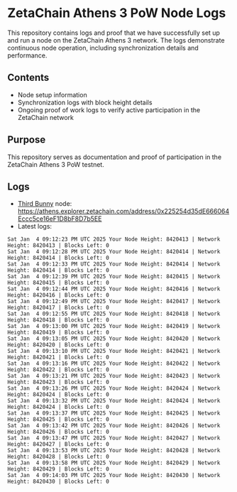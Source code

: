# ZetaChain Athens 3 PoW Node Logs
This repository contains logs and proof that we have successfully set up and run a node on the ZetaChain Athens 3 network. The logs demonstrate continuous node operation, including synchronization details and performance.

## Contents
- Node setup information
- Synchronization logs with block height details
- Ongoing proof of work logs to verify active participation in the ZetaChain network

## Purpose
This repository serves as documentation and proof of participation in the ZetaChain Athens 3 PoW testnet.

## Logs

- [Third Bunny](https://thirdbunny.xyz/) node: https://athens.explorer.zetachain.com/address/0x225254d35dE666064Eccc5ce16eF1D8bF8D7b5EE
- Latest logs:
```
Sat Jan  4 09:12:23 PM UTC 2025 Your Node Height: 8420413 | Network Height: 8420413 | Blocks Left: 0
Sat Jan  4 09:12:28 PM UTC 2025 Your Node Height: 8420414 | Network Height: 8420414 | Blocks Left: 0
Sat Jan  4 09:12:33 PM UTC 2025 Your Node Height: 8420414 | Network Height: 8420414 | Blocks Left: 0
Sat Jan  4 09:12:39 PM UTC 2025 Your Node Height: 8420415 | Network Height: 8420415 | Blocks Left: 0
Sat Jan  4 09:12:44 PM UTC 2025 Your Node Height: 8420416 | Network Height: 8420416 | Blocks Left: 0
Sat Jan  4 09:12:49 PM UTC 2025 Your Node Height: 8420417 | Network Height: 8420417 | Blocks Left: 0
Sat Jan  4 09:12:55 PM UTC 2025 Your Node Height: 8420418 | Network Height: 8420418 | Blocks Left: 0
Sat Jan  4 09:13:00 PM UTC 2025 Your Node Height: 8420419 | Network Height: 8420419 | Blocks Left: 0
Sat Jan  4 09:13:05 PM UTC 2025 Your Node Height: 8420420 | Network Height: 8420420 | Blocks Left: 0
Sat Jan  4 09:13:10 PM UTC 2025 Your Node Height: 8420421 | Network Height: 8420421 | Blocks Left: 0
Sat Jan  4 09:13:16 PM UTC 2025 Your Node Height: 8420422 | Network Height: 8420422 | Blocks Left: 0
Sat Jan  4 09:13:21 PM UTC 2025 Your Node Height: 8420423 | Network Height: 8420423 | Blocks Left: 0
Sat Jan  4 09:13:26 PM UTC 2025 Your Node Height: 8420424 | Network Height: 8420424 | Blocks Left: 0
Sat Jan  4 09:13:32 PM UTC 2025 Your Node Height: 8420424 | Network Height: 8420424 | Blocks Left: 0
Sat Jan  4 09:13:37 PM UTC 2025 Your Node Height: 8420425 | Network Height: 8420425 | Blocks Left: 0
Sat Jan  4 09:13:42 PM UTC 2025 Your Node Height: 8420426 | Network Height: 8420426 | Blocks Left: 0
Sat Jan  4 09:13:47 PM UTC 2025 Your Node Height: 8420427 | Network Height: 8420427 | Blocks Left: 0
Sat Jan  4 09:13:53 PM UTC 2025 Your Node Height: 8420428 | Network Height: 8420428 | Blocks Left: 0
Sat Jan  4 09:13:58 PM UTC 2025 Your Node Height: 8420429 | Network Height: 8420429 | Blocks Left: 0
Sat Jan  4 09:14:03 PM UTC 2025 Your Node Height: 8420430 | Network Height: 8420430 | Blocks Left: 0
```
